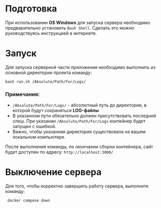 # Подготовка

При использовании **OS Windows** для запуска сервера необходимо предварительно установить `Bash Shell`. Сделать это можно руководствуясь инструкцией в интернете.

# Запуск
 
Для запуска серверной части приложения необходимо выполнить из основной директории проекта команду:

    bash run.sh /Absolute/Path/For/Logs/
    
### Примечания:

- `/Absolute/Path/For/Logs/` - абсолютный путь до директории, в которой будут сохраняться **LOG-файлы**
- В указанном пути обязательно должен присутствовать последний слеш. При указании `/Absolute/Path/For/Logs` контейнер будет запущен с ошибкой. 
- Важно, чтобы указанная директория существовала на вашем локальном компьютере. 
 
После выполнения команды, по окончании сборки контейнера, сайт будет доступен по адресу: `http://localhost:3000/`

# Выключение сервера

Для того, чтобы корректно завершить работу сервера, выполните команду:
    
     docker compose down

  
